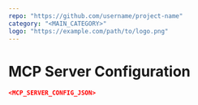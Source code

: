 ```yaml
---
repo: "https://github.com/username/project-name"
category: "<MAIN_CATEGORY>"
logo: "https://example.com/path/to/logo.png"
---
```


# MCP Server Configuration

```json
<MCP_SERVER_CONFIG_JSON>
```